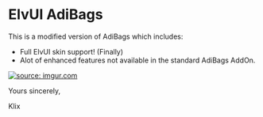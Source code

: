 # ElvUI AdiBags
This is a modified version of AdiBags which includes:
- Full ElvUI skin support! (Finally)
- Alot of enhanced features not available in the standard AdiBags AddOn.

<a href="https://imgur.com/NFwUh3v"><img src="https://i.imgur.com/NFwUh3v.png" title="source: imgur.com" /></a>

Yours sincerely,

Klix
